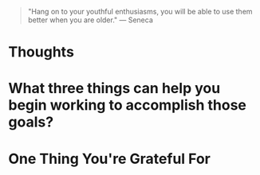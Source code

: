 
> \"Hang on to your youthful enthusiasms, you will be able to use them better when you are older.\" — Seneca

# Thoughts

# What three things can help you begin working to accomplish those goals?

# One Thing You're Grateful For

